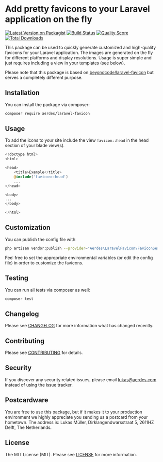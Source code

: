 # Add pretty favicons to your Laravel application on the fly

[![Latest Version on Packagist](https://img.shields.io/packagist/v/aerdes/laravel-favicon.svg?style=flat-square)](https://packagist.org/packages/aerdes/laravel-favicon)
[![Build Status](https://img.shields.io/travis/aerdes/laravel-favicon/master.svg?style=flat-square)](https://travis-ci.org/aerdes/laravel-favicon)
[![Quality Score](https://github.styleci.io/repos/233151342/shield?branch=master)](https://github.styleci.io/repos/233151342)
[![Total Downloads](https://img.shields.io/packagist/dt/aerdes/laravel-favicon.svg?style=flat-square)](https://packagist.org/packages/aerdes/laravel-favicon)

This package can be used to quickly generate customized and high-quality favicons for your Laravel application. The images are generated on the fly for different platforms and display resolutions. Usage is super simple and just requires including a view in your templates (see below).

Please note that this package is based on [beyondcode/laravel-favicon](https://packagist.org/packages/beyondcode/laravel-favicon) but serves a completely different purpose. 

## Installation

You can install the package via composer:

```bash
composer require aerdes/laravel-favicon
```

## Usage

To add the icons to your site include the view ```favicon::head``` in the head section of your blade view(s).

``` php
<!doctype html>
<html>

<head>
    <title>Example</title>
    @include('favicon::head')
    ...
</head>

<body>
...
</body>

</html>
```

## Customization

You can publish the config file with:

```bash
php artisan vendor:publish --provider="Aerdes\LaravelFavicon\FaviconServiceProvider" --tag="config"
```

Feel free to set the appropriate environmental variables (or edit the config file) in order to customize the favicons.

## Testing

You can run all tests via composer as well:

``` bash
composer test
```

## Changelog

Please see [CHANGELOG](CHANGELOG.md) for more information what has changed recently.

## Contributing

Please see [CONTRIBUTING](CONTRIBUTING.md) for details.

## Security

If you discover any security related issues, please email [lukas@aerdes.com](mailto:lukas@aerdes.com) instead of using the issue tracker.

## Postcardware

You are free to use this package, but if it makes it to your production environment we highly appreciate you sending us a postcard from your hometown. The address is: Lukas Müller, Dirklangendwarsstraat 5, 2611HZ Delft, The Netherlands.

## License

The MIT License (MIT). Please see [LICENSE](LICENSE.md) for more information.